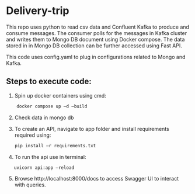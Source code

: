 # Delivery-trip

This repo uses python to read csv data and Confluent Kafka to produce and consume messages. 
The consumer polls for the messages in Kafka cluster and writes them to Mongo DB document using Docker compose. 
The data stored in in Mongo DB collection can be further accessed using Fast API.

This code uses config.yaml to plug in configurations related to Mongo and Kafka.

## Steps to execute code:
1. Spin up docker containers using cmd:
```bash
    docker compose up –d –build
```
2. Check data in mongo db
   
3. To create an API, navigate to app folder and install requirements required using:
   ```bash
   pip install –r requirements.txt
   ```
  
4. To run the api use in terminal:
```bash
   uvicorn api:app –reload
```
5. Browse http://localhost:8000/docs to access Swagger UI to interact with queries.
